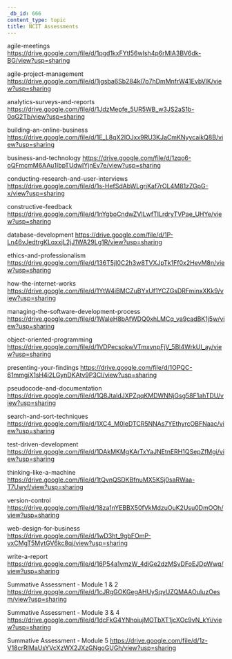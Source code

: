 ```yaml
---
_db_id: 666
content_type: topic
title: NCIT Assessments
---
```


agile-meetings
https://drive.google.com/file/d/1pgd1kxFYtI56wIsh4p6rMIA3BV6dk-BG/view?usp=sharing

agile-project-management
https://drive.google.com/file/d/1jgsba6Sb284kI7p7hDmMnfrW41EvbVlK/view?usp=sharing

analytics-surveys-and-reports
https://drive.google.com/file/d/1JdzMepfe_5UR5WB_w3JS2aS1b-0qG2Tb/view?usp=sharing

building-an-online-business
https://drive.google.com/file/d/1E_L8qX2lOJxx9RU3KJaCmKNyycaikQ8B/view?usp=sharing

business-and-technology
https://drive.google.com/file/d/1zqo6-oQFmcmM6AAu1IbpTUdwIYjnEv7e/view?usp=sharing

conducting-research-and-user-interviews
https://drive.google.com/file/d/1s-HefSdAbWLgriKaf7rOL4M81zZGpG-x/view?usp=sharing 

constructive-feedback
https://drive.google.com/file/d/1nYgboCndwZVILwfTILrdryTVPae_UHYe/view?usp=sharing

database-development
https://drive.google.com/file/d/1P-Ln46vJedtrgKLqxxjL2jJ1WA29Lg1R/view?usp=sharing

ethics-and-professionalism
https://drive.google.com/file/d/136T5jI0C2h3w8TVXJpTk1Ff0x2HevM8n/view?usp=sharing

how-the-internet-works
https://drive.google.com/file/d/1YtW4iBMCZuBYxUf1YCZGsDRFminxXKk9/view?usp=sharing 

managing-the-software-development-process
https://drive.google.com/file/d/1WaIeH8bAfWDQ0xhLMCq_va9cadBK1j5w/view?usp=sharing

object-oriented-programming
https://drive.google.com/file/d/1VDPecsokwVTmxvnpFjV_5BI4WrkUI_ay/view?usp=sharing

presenting-your-findings
https://drive.google.com/file/d/1OPQC-61mmgjX1sH4i2LGynDKAtv9P3CI/view?usp=sharing

pseudocode-and-documentation
https://drive.google.com/file/d/1Q8JtaldJXPZqqKMDWNNjGsg58F1ahTDU/view?usp=sharing 

search-and-sort-techniques
https://drive.google.com/file/d/1XC4_M0leDTCR5NNAs7YEthyrcOBFNaac/view?usp=sharing

test-driven-development
https://drive.google.com/file/d/1DAkMKMgKArTxYaJNEtnERH1QSepZfMgi/view?usp=sharing

thinking-like-a-machine
https://drive.google.com/file/d/1tQvnQSDKBfnuMX5KSj0saRWaa-T7Uwyf/view?usp=sharing

version-control
https://drive.google.com/file/d/18za1nYEBBX50fVkMdzuOuK2Usu0DmOOh/view?usp=sharing

web-design-for-business
https://drive.google.com/file/d/1wD3ht_9gbFOmP-vxCMgT5MytGV6kc8qj/view?usp=sharing

write-a-report
https://drive.google.com/file/d/16P54a1vmzW_4diGe2dzMSvDFoEJDpWwq/view?usp=sharing



Summative Assessment - Module 1 & 2
https://drive.google.com/file/d/1cJRgGOKGegAHUySqyUZQMAAOuIuzOesm/view?usp=sharing

Summative Assessment - Module 3 & 4
https://drive.google.com/file/d/1dcFkG4YNhoiujMOTbXT1jcXOc9vN_kYi/view?usp=sharing

Summative Assessment - Module 5
https://drive.google.com/file/d/1z-V18crRIMaUsYVcXzWX2JXzGNgoGUGh/view?usp=sharing